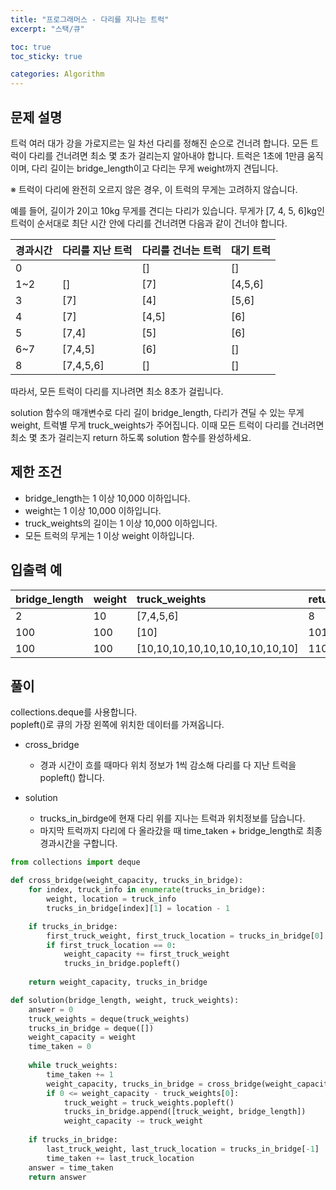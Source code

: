 ```yaml
---
title: "프로그래머스 - 다리를 지나는 트럭"
excerpt: "스택/큐"

toc: true
toc_sticky: true

categories: Algorithm
---
```

## 문제 설명
트럭 여러 대가 강을 가로지르는 일 차선 다리를 정해진 순으로 건너려 합니다. 모든 트럭이 다리를 건너려면 최소 몇 초가 걸리는지 알아내야 합니다. 트럭은 1초에 1만큼 움직이며, 다리 길이는 bridge_length이고 다리는 무게 weight까지 견딥니다.  
  
  
※ 트럭이 다리에 완전히 오르지 않은 경우, 이 트럭의 무게는 고려하지 않습니다.  
  

예를 들어, 길이가 2이고 10kg 무게를 견디는 다리가 있습니다. 무게가 [7, 4, 5, 6]kg인 트럭이 순서대로 최단 시간 안에 다리를 건너려면 다음과 같이 건너야 합니다.  
  


   
|경과시간|다리를 지난 트럭|다리를 건너는 트럭|대기 트럭|
|:------------|:------------|:------------|:------------|
|0||[]|[]|[7,4,5,6]|
|1~2|[]|[7]|[4,5,6]|
|3|[7]|[4]|[5,6]|
|4|[7]|[4,5]|[6]|
|5|[7,4]|[5]|[6]|
|6~7|[7,4,5]|[6]|[]|
|8|[7,4,5,6]|[]|[]|
  
따라서, 모든 트럭이 다리를 지나려면 최소 8초가 걸립니다.  
  
  
solution 함수의 매개변수로 다리 길이 bridge_length, 다리가 견딜 수 있는 무게 weight, 트럭별 무게 truck_weights가 주어집니다. 이때 모든 트럭이 다리를 건너려면 최소 몇 초가 걸리는지 return 하도록 solution 함수를 완성하세요.  
  

  

## 제한 조건
* bridge_length는 1 이상 10,000 이하입니다.
* weight는 1 이상 10,000 이하입니다.
* truck_weights의 길이는 1 이상 10,000 이하입니다.
* 모든 트럭의 무게는 1 이상 weight 이하입니다.
  


  


  
## 입출력 예  

|bridge_length|weight|truck_weights|return|
|:------------|:-----|:------------|:-----|
|2|10|[7,4,5,6]|8|  
|100|100|[10]|101|
|100|100|[10,10,10,10,10,10,10,10,10,10]|110|
  



## 풀이
collections.deque를 사용합니다.  
popleft()로 큐의 가장 왼쪽에 위치한 데이터를 가져옵니다.  
  
* cross_bridge
  * 경과 시간이 흐를 때마다 위치 정보가 1씩 감소해 다리를 다 지난 트럭을 popleft() 합니다.

* solution
  * trucks_in_birdge에 현재 다리 위를 지나는 트럭과 위치정보를 담습니다.
  * 마지막 트럭까지 다리에 다 올라갔을 때 time_taken + bridge_length로 최종 경과시간을 구합니다.




``` python
from collections import deque

def cross_bridge(weight_capacity, trucks_in_bridge):
    for index, truck_info in enumerate(trucks_in_bridge):
        weight, location = truck_info
        trucks_in_bridge[index][1] = location - 1

    if trucks_in_bridge:
        first_truck_weight, first_truck_location = trucks_in_bridge[0]
        if first_truck_location == 0:
            weight_capacity += first_truck_weight
            trucks_in_bridge.popleft()
            
    return weight_capacity, trucks_in_bridge

def solution(bridge_length, weight, truck_weights):
    answer = 0
    truck_weights = deque(truck_weights)
    trucks_in_bridge = deque([])
    weight_capacity = weight
    time_taken = 0
    
    while truck_weights:
        time_taken += 1
        weight_capacity, trucks_in_bridge = cross_bridge(weight_capacity, trucks_in_bridge)
        if 0 <= weight_capacity - truck_weights[0]:
            truck_weight = truck_weights.popleft()
            trucks_in_bridge.append([truck_weight, bridge_length])
            weight_capacity -= truck_weight
            
    if trucks_in_bridge:
        last_truck_weight, last_truck_location = trucks_in_bridge[-1]
        time_taken += last_truck_location
    answer = time_taken
    return answer
```

